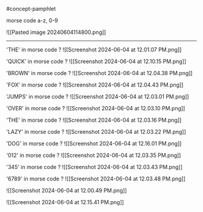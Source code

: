 #concept-pamphlet 

morse code a-z, 0-9

![[Pasted image 20240604114800.png]]

---


'THE' in morse code
?
![[Screenshot 2024-06-04 at 12.01.07 PM.png]]
<!--LEARN:vL7G1vAH-->

'QUICK' in morse code
?
![[Screenshot 2024-06-04 at 12.10.15 PM.png]]
<!--LEARN:ELVKQ9eE-->

'BROWN' in morse code
?
![[Screenshot 2024-06-04 at 12.04.38 PM.png]]
<!--LEARN:QbpSbstz-->

'FOX' in morse code
?
![[Screenshot 2024-06-04 at 12.04.43 PM.png]]
<!--LEARN:TZ2ldZ4g-->

'JUMPS' in morse code
?
![[Screenshot 2024-06-04 at 12.03.01 PM.png]]
<!--LEARN:QBSAulgB-->


'OVER' in morse code
?
![[Screenshot 2024-06-04 at 12.03.10 PM.png]]
<!--LEARN:nWDzN7Hl-->

'THE' in morse code
?
![[Screenshot 2024-06-04 at 12.03.16 PM.png]]
<!--LEARN:sT8WXxt5-->

'LAZY' in morse code
?
![[Screenshot 2024-06-04 at 12.03.22 PM.png]]
<!--LEARN:CIXEnUKr-->

'DOG' in morse code
?
![[Screenshot 2024-06-04 at 12.16.01 PM.png]]
<!--LEARN:H6bQJdzL-->

'012' in morse code
?
![[Screenshot 2024-06-04 at 12.03.35 PM.png]]
<!--LEARN:iG7MrTuG-->

'345' in morse code
?
![[Screenshot 2024-06-04 at 12.03.43 PM.png]]
<!--LEARN:YTcl3wLF-->

'6789' in morse code
?
![[Screenshot 2024-06-04 at 12.03.48 PM.png]]
<!--LEARN:YpvfbleR-->

![[Screenshot 2024-06-04 at 12.00.49 PM.png]]


![[Screenshot 2024-06-04 at 12.15.41 PM.png]]

